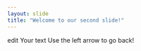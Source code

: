 ```yaml
---
layout: slide
title: "Welcome to our second slide!"
---
```

edit
Your text
Use the left arrow to go back!
